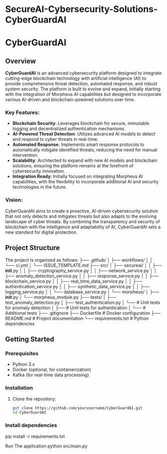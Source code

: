 # SecureAI-Cybersecurity-Solutions-CyberGuardAI
# CyberGuardAI

## Overview
**CyberGuardAI** is an advanced cybersecurity platform designed to integrate cutting-edge blockchain technology with artificial intelligence (AI) to provide comprehensive threat detection, automated response, and robust system security. The platform is built to evolve and expand, initially starting with the integration of Morpheus AI capabilities but designed to incorporate various AI-driven and blockchain-powered solutions over time.

### Key Features:
- **Blockchain Security**: Leverages blockchain for secure, immutable logging and decentralized authentication mechanisms.
- **AI-Powered Threat Detection**: Utilizes advanced AI models to detect and respond to cyber threats in real-time.
- **Automated Response**: Implements smart response protocols to automatically mitigate identified threats, reducing the need for manual intervention.
- **Scalability**: Architected to expand with new AI models and blockchain solutions, ensuring the platform remains at the forefront of cybersecurity innovation.
- **Integration Ready**: Initially focused on integrating Morpheus AI capabilities, with the flexibility to incorporate additional AI and security technologies in the future.

### Vision:
CyberGuardAI aims to create a proactive, AI-driven cybersecurity solution that not only detects and mitigates threats but also adapts to the evolving landscape of cyber threats. By combining the transparency and security of blockchain with the intelligence and adaptability of AI, CyberGuardAI sets a new standard for digital protection.

## Project Structure

The project is organized as follows:
├── .github/
│   ├── workflows/
│   │   └── ci.yml
│   └── ISSUE_TEMPLATE.md
├── src/
│   ├── secureai/
│   │   ├── __init__.py
│   │   ├── cryptography_service.py
│   │   ├── network_service.py
│   │   ├── anomaly_detection_service.py
│   │   ├── response_service.py
│   │   ├── blockchain_service.py
│   │   ├── real_time_data_service.py
│   │   ├── authentication_service.py
│   │   ├── synthetic_data_service.py
│   │   ├── logging_service.py
│   │   └── database_service.py
│   └── morpheus/
│       ├── __init__.py
│       └── morpheus_module.py
├── tests/
│   ├── test_anomaly_detection.py
│   ├── test_authentication.py
│   └── # Unit tests for anomaly detection 
    │ ├── # Unit tests for authentication 
    │ └── # Additional tests 
├── .gitignore
├── Dockerfile # Docker configuration 
├── README.md # Project documentation
└── requirements.txt # Python dependencies


## Getting Started

### Prerequisites
- Python 3.x
- Docker (optional, for containerization)
- Kafka (for real-time data processing)

### Installation
1. Clone the repository:
   ```bash
   git clone https://github.com/yourusername/CyberGuardAI.git
   cd CyberGuardAI
### Install dependencies
pip install -r requirements.txt

Run The application
python src/main.py
